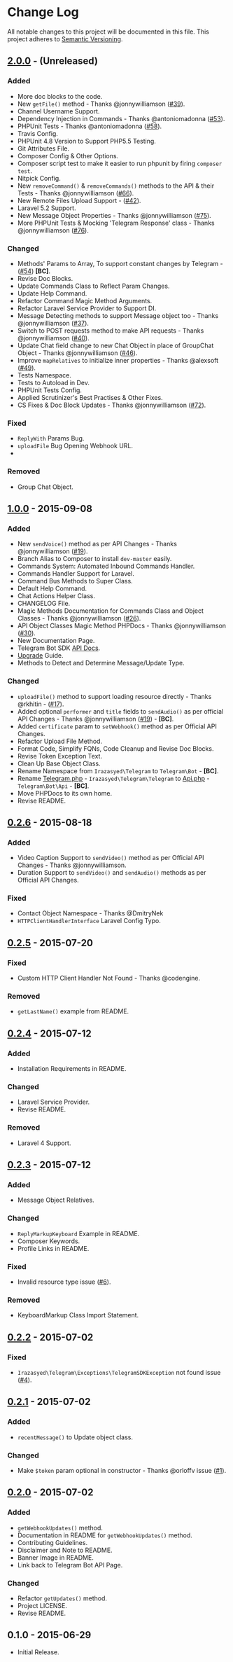 # Change Log
All notable changes to this project will be documented in this file.
This project adheres to [Semantic Versioning](http://semver.org/).

## [2.0.0][unreleased] - (Unreleased)
### Added
- More doc blocks to the code.
- New `getFile()` method - Thanks @jonnywilliamson ([#39](https://github.com/irazasyed/telegram-bot-sdk/pull/39)).
- Channel Username Support.
- Dependency Injection in Commands - Thanks @antoniomadonna ([#53](https://github.com/irazasyed/telegram-bot-sdk/pull/53)).
- PHPUnit Tests - Thanks @antoniomadonna ([#58](https://github.com/irazasyed/telegram-bot-sdk/pull/58)).
- Travis Config.
- PHPUnit 4.8 Version to Support PHP5.5 Testing.
- Git Attributes File.
- Composer Config & Other Options.
- Composer script test to make it easier to run phpunit by firing `composer test`.
- Nitpick Config.
- New `removeCommand()` & `removeCommands()` methods to the API & their Tests - Thanks @jonnywilliamson ([#66](https://github.com/irazasyed/telegram-bot-sdk/pull/66)).
- New Remote Files Upload Support - ([#42](https://github.com/irazasyed/telegram-bot-sdk/issues/42)).
- Laravel 5.2 Support.
- New Message Object Properties - Thanks @jonnywilliamson ([#75](https://github.com/irazasyed/telegram-bot-sdk/pull/75)).
- More PHPUnit Tests & Mocking 'Telegram Response' class - Thanks @jonnywilliamson ([#76](https://github.com/irazasyed/telegram-bot-sdk/pull/76)).

### Changed
- Methods' Params to Array, To support constant changes by Telegram - ([#54](https://github.com/irazasyed/telegram-bot-sdk/issues/54)) **[BC]**.
- Revise Doc Blocks.
- Update Commands Class to Reflect Param Changes.
- Update Help Command.
- Refactor Command Magic Method Arguments.
- Refactor Laravel Service Provider to Support DI.
- Message Detecting methods to support Message object too - Thanks @jonnywilliamson ([#37](https://github.com/irazasyed/telegram-bot-sdk/pull/37)).
- Switch to POST requests method to make API requests - Thanks @jonnywilliamson ([#40](https://github.com/irazasyed/telegram-bot-sdk/pull/40)).
- Update Chat field change to new Chat Object in place of GroupChat Object - Thanks @jonnywilliamson ([#46](https://github.com/irazasyed/telegram-bot-sdk/pull/46)).
- Improve `mapRelatives` to initialize inner properties - Thanks @alexsoft ([#49](https://github.com/irazasyed/telegram-bot-sdk/pull/49)).
- Tests Namespace.
- Tests to Autoload in Dev.
- PHPUnit Tests Config.
- Applied Scrutinizer's Best Practises & Other Fixes.
- CS Fixes & Doc Block Updates - Thanks @jonnywilliamson ([#72](https://github.com/irazasyed/telegram-bot-sdk/pull/72)).

### Fixed
- `ReplyWith` Params Bug.
- `uploadFile` Bug Opening Webhook URL.
- 
### Removed
- Group Chat Object.

## [1.0.0] - 2015-09-08
### Added
- New `sendVoice()` method as per API Changes - Thanks @jonnywilliamson ([#19](https://github.com/irazasyed/telegram-bot-sdk/pull/19)).
- Branch Alias to Composer to install `dev-master` easily.
- Commands System: Automated Inbound Commands Handler.
- Commands Handler Support for Laravel.
- Command Bus Methods to Super Class.
- Default Help Command.
- Chat Actions Helper Class.
- CHANGELOG File.
- Magic Methods Documentation for Commands Class and Object Classes - Thanks @jonnywilliamson ([#26](https://github.com/irazasyed/telegram-bot-sdk/pull/26)).
- API Object Classes Magic Method PHPDocs - Thanks @jonnywilliamson ([#30](https://github.com/irazasyed/telegram-bot-sdk/pull/30)).
- New Documentation Page.
- Telegram Bot SDK [API Docs](https://irazasyed.github.io/telegram-bot-sdk/api).
- [Upgrade](upgrade.md) Guide.
- Methods to Detect and Determine Message/Update Type.

### Changed
- `uploadFile()` method to support loading resource directly - Thanks @rkhitin - ([#17](https://github.com/irazasyed/telegram-bot-sdk/pull/17)).
- Added optional `performer` and `title` fields to `sendAudio()` as per official API Changes - Thanks @jonnywilliamson ([#19](https://github.com/irazasyed/telegram-bot-sdk/pull/19)) - **[BC]**.
- Added `certificate` param to `setWebhook()` method as per Official API Changes.
- Refactor Upload File Method.
- Format Code, Simplify FQNs, Code Cleanup and Revise Doc Blocks.
- Revise Token Exception Text.
- Clean Up Base Object Class.
- Rename Namespace from `Irazasyed\Telegram` to `Telegram\Bot` - **[BC]**.
- Rename [Telegram.php](https://github.com/irazasyed/telegram-bot-sdk/blob/v0.2.6/src/Telegram.php) - `Irazasyed\Telegram\Telegram` to [Api.php](https://github.com/irazasyed/telegram-bot-sdk/blob/master/src/Api.php) - `Telegram\Bot\Api` - **[BC]**.
- Move PHPDocs to its own home.
- Revise README.

## [0.2.6] - 2015-08-18
### Added
- Video Caption Support to `sendVideo()` method as per Official API Changes - Thanks @jonnywilliamson.
- Duration Support to `sendVideo()` and `sendAudio()` methods as per Official API Changes.

### Fixed
- Contact Object Namespace - Thanks @DmitryNek
- `HTTPClientHandlerInterface` Laravel Config Typo.

## [0.2.5] - 2015-07-20
### Fixed
- Custom HTTP Client Handler Not Found - Thanks @codengine.

### Removed
- `getLastName()` example from README.

## [0.2.4] - 2015-07-12
### Added
- Installation Requirements in README.

### Changed
- Laravel Service Provider.
- Revise README.

### Removed
- Laravel 4 Support.

## [0.2.3] - 2015-07-12
### Added
- Message Object Relatives.

### Changed
- `ReplyMarkupKeyboard` Example in README.
- Composer Keywords.
- Profile Links in README.

### Fixed
- Invalid resource type issue ([#6](https://github.com/irazasyed/telegram-bot-sdk/issues/6)).

### Removed
- KeyboardMarkup Class Import Statement.

## [0.2.2] - 2015-07-02
### Fixed
- `Irazasyed\Telegram\Exceptions\TelegramSDKException` not found issue ([#4](https://github.com/irazasyed/telegram-bot-sdk/issues/4)).

## [0.2.1] - 2015-07-02
### Added
- `recentMessage()` to Update object class.

### Changed
- Make `$token` param optional in constructor - Thanks @orloffv issue ([#1](https://github.com/irazasyed/telegram-bot-sdk/issues/1)).

## [0.2.0] - 2015-07-02
### Added
- `getWebhookUpdates()` method.
- Documentation in README for `getWebhookUpdates()` method.
- Contributing Guidelines.
- Disclaimer and Note to README.
- Banner Image in README.
- Link back to Telegram Bot API Page.

### Changed
- Refactor `getUpdates()` method.
- Project LICENSE.
- Revise README.

## 0.1.0 - 2015-06-29
- Initial Release.

[unreleased]: https://github.com/irazasyed/telegram-bot-sdk/compare/v1.0.0...HEAD
[1.0.0]: https://github.com/irazasyed/telegram-bot-sdk/compare/v0.2.6...v1.0.0
[0.2.6]: https://github.com/irazasyed/telegram-bot-sdk/compare/v0.2.5...v0.2.6
[0.2.5]: https://github.com/irazasyed/telegram-bot-sdk/compare/v0.2.4...v0.2.5
[0.2.4]: https://github.com/irazasyed/telegram-bot-sdk/compare/v0.2.3...v0.2.4
[0.2.3]: https://github.com/irazasyed/telegram-bot-sdk/compare/v0.2.2...v0.2.3
[0.2.2]: https://github.com/irazasyed/telegram-bot-sdk/compare/v0.2.1...v0.2.2
[0.2.1]: https://github.com/irazasyed/telegram-bot-sdk/compare/v0.2.0...v0.2.1
[0.2.0]: https://github.com/irazasyed/telegram-bot-sdk/compare/v0.1.0...v0.2.0
